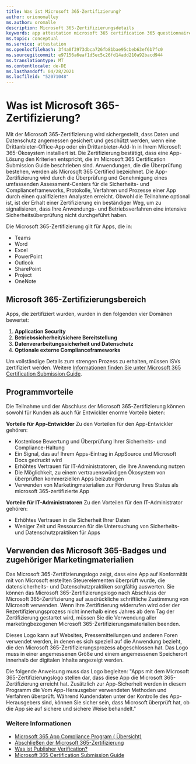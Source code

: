 ```yaml
---
title: Was ist Microsoft 365-Zertifizierung?
author: orionomalley
ms.author: oromalle
description: Microsoft 365-Zertifizierungsdetails
keywords: app attestation microsoft 365 certification 365 questionnaire appSource
ms.topic: conceptual
ms.service: attestation
ms.openlocfilehash: 3f4a0f3973dbca726fb81bae95cbeb63ef6b7fc0
ms.sourcegitcommit: e97156a6eaf1d5ec5c26fd14add210a92bacd944
ms.translationtype: MT
ms.contentlocale: de-DE
ms.lasthandoff: 04/28/2021
ms.locfileid: "52071048"
---
```

# <a name="what-is-microsoft-365-certification"></a>Was ist Microsoft 365-Zertifizierung?

Mit der Microsoft 365-Zertifizierung wird sichergestellt, dass Daten und Datenschutz angemessen gesichert und geschützt werden, wenn eine Drittanbieter-Office-App oder ein Drittanbieter-Add-In in Ihrem Microsoft 365-Ökosystem installiert ist. Die Zertifizierung bestätigt, dass eine App-Lösung den Kriterien entspricht, die im Microsoft 365 Certification Submission Guide beschrieben sind. Anwendungen, die die Überprüfung bestehen, werden als Microsoft 365 Certified bezeichnet.
Die App-Zertifizierung wird durch die Überprüfung und Genehmigung eines umfassenden Assessment-Centers für die Sicherheits- und Complianceframeworks, Protokolle, Verfahren und Prozesse einer App durch einen qualifizierten Analysten erreicht. Obwohl die Teilnahme optional ist, ist der Erhalt einer Zertifizierung ein beständiger Weg, um zu signalisieren, dass Ihre Anwendungs- und Betriebsverfahren eine intensive Sicherheitsüberprüfung nicht durchgeführt haben.

Die Microsoft 365-Zertifizierung gilt für Apps, die in:
- Teams
- Word
- Excel
- PowerPoint
- Outlook
- SharePoint
- Project
- OneNote

## <a name="microsoft-365-certification-scope"></a>Microsoft 365-Zertifizierungsbereich

Apps, die zertifiziert wurden, wurden in den folgenden vier Domänen bewertet:
1.  **Application Security**
1.  **Betriebssicherheit/sichere Bereitstellung**
1.  **Datenverarbeitungssicherheit und Datenschutz**
1.  **Optionale externe Complianceframeworks**

Um vollständige Details zum strengen Prozess zu erhalten, müssen ISVs zertifiziert werden. Weitere [Informationen finden Sie unter Microsoft 365 Certification Submission Guide](https://docs.microsoft.com/microsoft-365-app-certification/docs/certification-submission-guide).

## <a name="program-benefits"></a>Programmvorteile
Die Teilnahme und der Abschluss der Microsoft 365-Zertifizierung können sowohl für Kunden als auch für Entwickler enorme Vorteile bieten:

**Vorteile für App-Entwickler** Zu den Vorteilen für den App-Entwickler gehören: 
-   Kostenlose Bewertung und Überprüfung Ihrer Sicherheits- und Compliance-Haltung
-   Ein Signal, das auf Ihrem Apps-Eintrag in AppSource und Microsoft Docs gedruckt wird
-   Erhöhtes Vertrauen für IT-Administratoren, die Ihre Anwendung nutzen
-   Die Möglichkeit, zu einem vertrauenswürdigen Ökosystem von überprüften kommerziellen Apps beizutragen
- Verwenden von Marketingmaterialien zur Förderung Ihres Status als microsoft 365-zertifizierte App

**Vorteile für IT-Administratoren** Zu den Vorteilen für den IT-Administrator gehören:
-   Erhöhtes Vertrauen in die Sicherheit Ihrer Daten
-   Weniger Zeit und Ressourcen für die Untersuchung von Sicherheits- und Datenschutzpraktiken für Apps

## <a name="using-the-microsoft-365-badge-and-associated-marketing-materials"></a>Verwenden des Microsoft 365-Badges und zugehöriger Marketingmaterialien
Das Microsoft 365-Zertifizierungslogo zeigt, dass eine App auf Konformität mit von Microsoft erstellten Steuerelementen überprüft wurde, die datensicherheits- und Datenschutzpraktiken sorgfältig auswerten. Sie können das Microsoft 365-Zertifizierungslogo nach Abschluss der Microsoft 365-Zertifizierung auf ausdrückliche schriftliche Zustimmung von Microsoft verwenden. Wenn Ihre Zertifizierung widerrufen wird oder der Rezertifizierungsprozess nicht innerhalb eines Jahres ab dem Tag der Zertifizierung gestartet wird, müssen Sie die Verwendung aller marketingbezogenen Microsoft 365-Zertifizierungsmaterialien beenden. 

Dieses Logo kann auf Websites, Pressemitteilungen und anderen Foren verwendet werden, in denen es sich speziell auf die Anwendung bezieht, die den Microsoft 365-Zertifizierungsprozess abgeschlossen hat. Das Logo muss in einer angemessenen Größe und einem angemessenen Speicherort innerhalb der digitalen Inhalte angezeigt werden. 

Die folgende Anweisung muss das Logo begleiten: "Apps mit dem Microsoft 365-Zertifizierungslogo stellen dar, dass diese App die Microsoft 365-Zertifizierung erreicht hat. Zusätzlich zur App-Sicherheit werden in diesem Programm die Vom App-Herausgeber verwendeten Methoden und Verfahren überprüft. Während Kundendaten unter der Kontrolle des App-Herausgebers sind, können Sie sicher sein, dass Microsoft überprüft hat, ob die App sie auf sichere und sichere Weise behandelt."


### <a name="learn-more"></a>Weitere Informationen
* [Microsoft 365 App Compliance Program ( Übersicht)](~/overview.md)  
* [Abschließen der Microsoft 365-Zertifizierung](~/docs/certification.md)  
* [Was ist Publisher Verification?](https://docs.microsoft.com/azure/active-directory/develop/publisher-verification-overview)
* [Microsoft 365 Certification Submission Guide](~/docs/certification-submission-guide.md)


